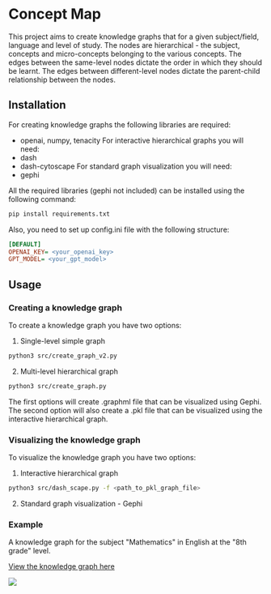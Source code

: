 # Concept Map

This project aims to create knowledge graphs that for a given subject/field, language and level of study. The nodes are hierarchical - the subject, concepts and micro-concepts belonging to the various concepts. The edges between the same-level nodes dictate the order in which they should be learnt. The edges between different-level nodes dictate the parent-child relationship between the nodes.

## Installation

For creating knowledge graphs the following libraries are required:
- openai, numpy, tenacity
For interactive hierarchical graphs you will need:
- dash
- dash-cytoscape
For standard graph visualization you will need:
- gephi

All the required libraries (gephi not included) can be installed using the following command:
```bash
pip install requirements.txt
```

Also, you need to set up config.ini file with the following structure:
```ini
[DEFAULT]
OPENAI_KEY= <your_openai_key>
GPT_MODEL= <your_gpt_model>
```

## Usage

### Creating a knowledge graph

To create a knowledge graph you have two options:

1. Single-level simple graph
```bash
python3 src/create_graph_v2.py
```

2. Multi-level hierarchical graph
```bash
python3 src/create_graph.py
```

The first options will create .graphml file that can be visualized using Gephi. The second option will also create a .pkl file that can be visualized using the interactive hierarchical graph.

### Visualizing the knowledge graph

To visualize the knowledge graph you have two options:

1. Interactive hierarchical graph
```bash 
python3 src/dash_scape.py -f <path_to_pkl_graph_file>
```

2. Standard graph visualization - Gephi

### Example

A knowledge graph for the subject "Mathematics" in English at the "8th grade" level.

[View the knowledge graph here](docs/third_graph.pdf)

![](docs/graph_video.gif)



